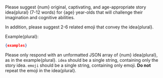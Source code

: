 Please suggest {num} original, captivating, and age-appropriate story idea{plural} (7-12 words) for {age} year-olds that will challenge their imagination and cognitive abilities.

In addition, please suggest 2-6 related emoji that convey the idea{plural}.

Example{plural}:

```json
{examples}
```

Please only respond with an unformatted JSON array of {num} idea{plural}, as in the example{plural}. `idea` should be a single string, containing only the story idea. `emoji` should be a single string, containing only emoji. **Do not** repeat the emoji in the idea{plural}.
